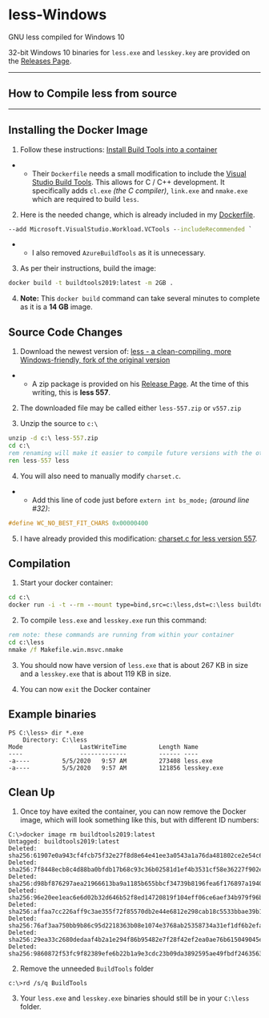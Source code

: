 # less-Windows
GNU less compiled for Windows 10

32-bit Windows 10 binaries for `less.exe` and `lesskey.key` are provided on the [Releases Page](https://github.com/jftuga/less-Windows/releases).

___

## How to Compile **less** from source

___

## Installing the Docker Image

1) Follow these instructions: [Install Build Tools into a container](https://docs.microsoft.com/en-us/visualstudio/install/build-tools-container?view=vs-2019)
* * Their `Dockerfile` needs a small modification to include the [Visual Studio Build Tools](https://devblogs.microsoft.com/cppblog/using-msvc-in-a-docker-container-for-your-c-projects/).  This allows for C / C++ development.  It specifically adds `cl.exe` *(the C compiler)*, `link.exe` and `nmake.exe` which are required to build `less`.

2) Here is the needed change, which is already included in my  [Dockerfile](https://github.com/jftuga/less-Windows/blob/master/Dockerfile).

```bat
--add Microsoft.VisualStudio.Workload.VCTools --includeRecommended `
```
* *  I also removed `AzureBuildTools` as it is unnecessary.

3) As per their instructions, build the image:

```bat
docker build -t buildtools2019:latest -m 2GB .
```

4) **Note:** This `docker build` command can take several minutes to complete as it is a **14 GB** image.

## Source Code Changes

1) Download the newest version of: [less - a clean-compiling, more Windows-friendly, fork of the original version](https://github.com/rivy/less) 
* *  A zip package is provided on his [Release Page](https://github.com/rivy/less/releases).  At the time of this writing, this is **less 557**.

2) The downloaded file may be called either `less-557.zip` or `v557.zip`

3) Unzip the source to `c:\`

```bat
unzip -d c:\ less-557.zip
cd c:\
rem renaming will make it easier to compile future versions with the other commands given below
ren less-557 less
```

4) You will also need to manually modify `charset.c`.

* * Add this line of code  just before  `extern int bs_mode;` *(around line #32)*:

```c
#define WC_NO_BEST_FIT_CHARS 0x00000400
```

5) I have already provided this modification: [charset.c for less version 557](https://github.com/jftuga/less-Windows/blob/master/charset.c).

## Compilation

1) Start your docker container:

```bat
cd c:\
docker run -i -t --rm --mount type=bind,src=c:\less,dst=c:\less buildtools2019
```

2) To compile `less.exe` and `lesskey.exe` run this command:

```bat
rem note: these commands are running from within your container
cd c:\less
nmake /f Makefile.win.msvc.nmake
```

3) You should now have version of `less.exe` that is about 267 KB in size and a `lesskey.exe` that is about 119 KB in size.

4) You can now `exit` the Docker container

## Example binaries
```
PS C:\less> dir *.exe
    Directory: C:\less
Mode                LastWriteTime         Length Name
----                -------------         ------ ----
-a----         5/5/2020   9:57 AM         273408 less.exe
-a----         5/5/2020   9:57 AM         121856 lesskey.exe
```

## Clean Up
1) Once toy have exited the container, you can now remove the Docker image, which will look something like this, but with different ID numbers:

```
C:\>docker image rm buildtools2019:latest
Untagged: buildtools2019:latest
Deleted: sha256:61907e0a943cf4fcb75f32e27f8d8e64e41ee3a0543a1a76da481802ce2e54c6
Deleted: sha256:7f8448ecb8c4d88ba0bfdb17b68c93c36b02581d1ef4b3531cf58e36227f902e
Deleted: sha256:d98bf876297aea21966613ba9a1185b655bbcf34739b8196fea6f176897a1940
Deleted: sha256:96e20ee1eac6e6d02b32d646b52f8ed14720819f104eff06ce6aef34b979f96b
Deleted: sha256:affaa7cc226aff9c3ae355f72f85570db2e44e6812e298cab18c5533bbae39b1
Deleted: sha256:76af3aa750bb9b86c95d2218363b08e1074e3768ab25358734a31ef1df6b2efa
Deleted: sha256:29ea33c2680dedaaf4b2a1e294f86b95482e7f28f42ef2ea0ae76b615049045e
Deleted: sha256:9860872f53fc9f82389efe6b22b1a9e3cdc23b09da3892595ae49fbdf2463563
```

2) Remove the unneeded `BuildTools` folder

```
c:\>rd /s/q BuildTools
```

3) Your `less.exe` and `lesskey.exe` binaries should still be in your `C:\less` folder.
